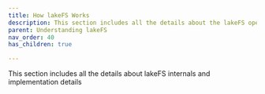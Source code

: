 ```yaml
---
title: How lakeFS Works
description: This section includes all the details about the lakeFS open source project. 
parent: Understanding lakeFS
nav_order: 40
has_children: true

---
```


This section includes all the details about lakeFS internals and implementation details
